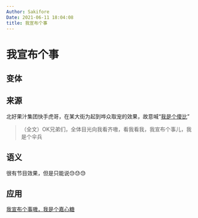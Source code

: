 ```yaml
---
Author: Sakifore
Date: 2021-06-11 18:04:08
title: 我宣布个事
---
```

# 我宣布个事

## 变体

## 来源

北好果汁集团快手虎哥，在某大街为起到哗众取宠的效果，故意喊“[我是个傻比](https://www.bilibili.com/video/BV1Mh411f7iT)”
>（全文）OK兄弟们，全体目光向我看齐嗷，看我看我，我宣布个事儿，我是个伞兵

## 语义

很有节目效果，但是只能说😓😓😓

## 应用

[我宣布个事嗷，我是个嘉心糖](https://www.bilibili.com/video/BV1E54y1j7zo)